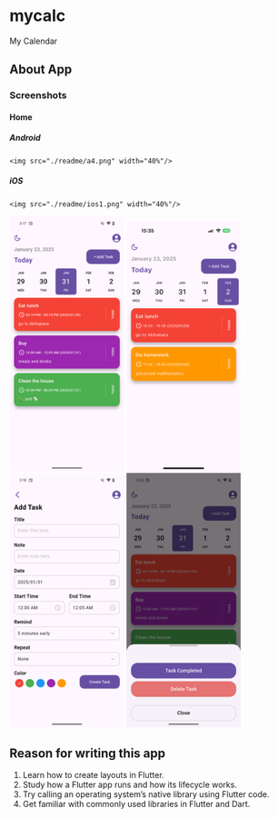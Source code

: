 # mycalc

My Calendar


## About App

### Screenshots

#### Home
##### Android
    <img src="./readme/a4.png" width="40%"/>
##### iOS
    <img src="./readme/ios1.png" width="40%"/>




<div>
<img src="./readme/a1.png" width="40%"/>
<img src="./readme/ios2.png" width="40%"/>
</div>

<img src="./readme/a2.png" width="40%"/>
<img src="./readme/a3.png" width="40%"/>

## Reason for writing this app
1. Learn how to create layouts in Flutter.
2. Study how a Flutter app runs and how its lifecycle works.
3. Try calling an operating system’s native library using Flutter code.
4. Get familiar with commonly used libraries in Flutter and Dart.